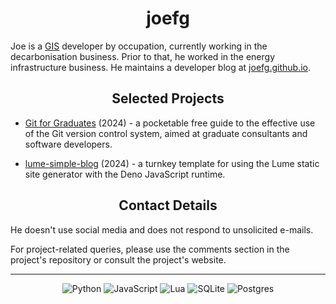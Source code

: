 <h1 align="center">joefg</h1>

Joe is a [GIS](https://en.wikipedia.org/wiki/Geographic_information_system)
developer by occupation, currently working in the decarbonisation business.
Prior to that, he worked in the energy infrastructure business. He maintains
a developer blog at [joefg.github.io](https://joefg.github.io).

<h2 align="center">Selected Projects</h2>

- [Git for Graduates](https://git-for-graduates.pages.dev) (2024) - a pocketable
free guide to the effective use of the Git version control system, aimed at
graduate consultants and software developers.

- [lume-simple-blog](https://github.com/joefg/lume-simple-blog) (2024) - a
turnkey template for using the Lume static site generator with the Deno
JavaScript runtime.

<h2 align="center">Contact Details</h2>

He doesn't use social media and does not respond to unsolicited e-mails.

For project-related queries, please use the comments section in the project's
repository or consult the project's website.

---

<div align="center">

![Python](https://img.shields.io/badge/python-3670A0?style=for-the-badge&logo=python&logoColor=ffdd54)
![JavaScript](https://img.shields.io/badge/javascript-%23323330.svg?style=for-the-badge&logo=javascript&logoColor=%23F7DF1E)
![Lua](https://img.shields.io/badge/lua-%232C2D72.svg?style=for-the-badge&logo=lua&logoColor=white)
![SQLite](https://img.shields.io/badge/sqlite-%2307405e.svg?style=for-the-badge&logo=sqlite&logoColor=white)
![Postgres](https://img.shields.io/badge/postgres-%23316192.svg?style=for-the-badge&logo=postgresql&logoColor=white)

</div>